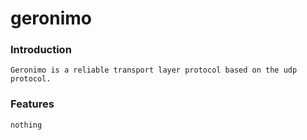 # geronimo
### Introduction
    Geronimo is a reliable transport layer protocol based on the udp protocol.
### Features
    nothing
    